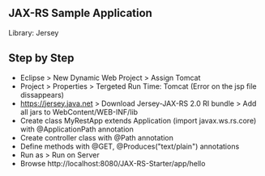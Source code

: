 JAX-RS Sample Application
-----------------------------------
Library: Jersey

Step by Step
-----------------------------------
- Eclipse > New Dynamic Web Project > Assign Tomcat
- Project > Properties > Tergeted Run Time: Tomcat (Error on the jsp file dissappears)
- https://jersey.java.net > Download Jersey-JAX-RS 2.0 RI bundle > Add all jars to WebContent/WEB-INF/lib
- Create class MyRestApp extends Application (import javax.ws.rs.core) with @ApplicationPath annotation
- Create controller class with @Path annotation
- Define methods with @GET, @Produces("text/plain") annotations
- Run as > Run on Server
- Browse http://localhost:8080/JAX-RS-Starter/app/hello

